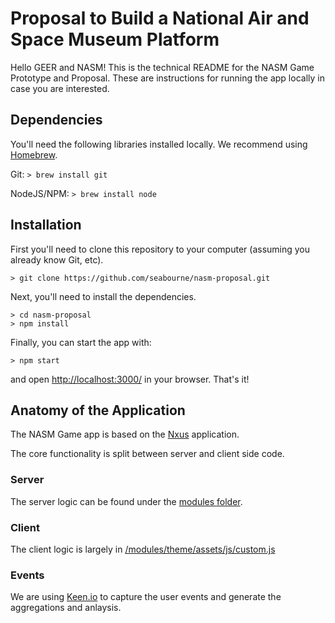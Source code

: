 # Proposal to Build a National Air and Space Museum Platform

Hello GEER and NASM! This is the technical README for the NASM Game Prototype and Proposal.  These are instructions for running the app locally in case you are interested.

## Dependencies

You'll need the following libraries installed locally.  We recommend using [Homebrew](http://brew.sh/).

Git: `> brew install git`

NodeJS/NPM: `> brew install node`

## Installation

First you'll need to clone this repository to your computer (assuming you already know Git, etc).

```
> git clone https://github.com/seabourne/nasm-proposal.git
```

Next, you'll need to install the dependencies.

```
> cd nasm-proposal
> npm install
```

Finally, you can start the app with:

```
> npm start
```

and open [http://localhost:3000/](http://localhost:3000/) in your browser.  That's it!

## Anatomy of the Application

The NASM Game app is based on the [Nxus](https://github.com/nxus/core) application.

The core functionality is split between server and client side code.

### Server

The server logic can be found under the [modules folder](https://github.com/seabourne/nasm-proposal/tree/master/modules).

### Client

The client logic is largely in [/modules/theme/assets/js/custom.js](https://github.com/seabourne/nasm-proposal/blob/master/modules/theme/assets/js/custom.js)

### Events

We are using [Keen.io](http://www.keen.io) to capture the user events and generate the aggregations and anlaysis.
